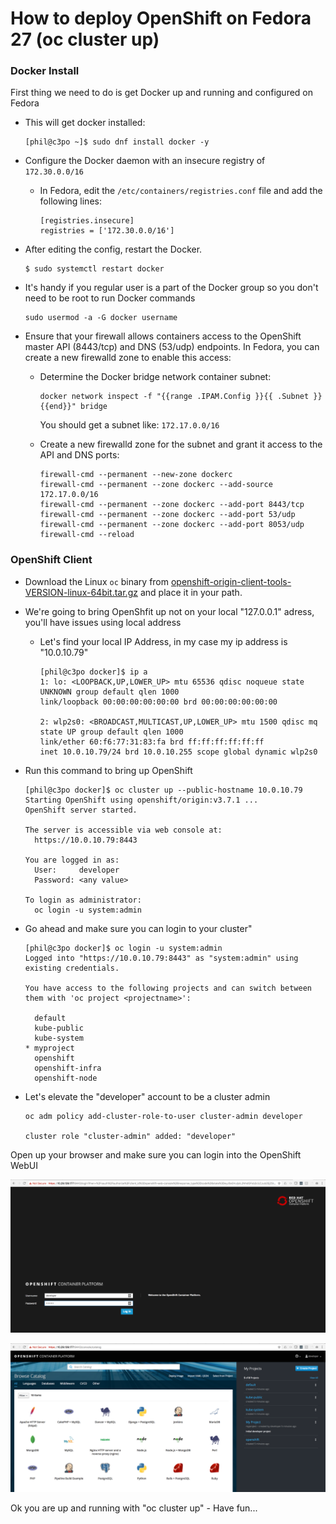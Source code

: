 # How to deploy OpenShift on Fedora 27 (oc cluster up)

### Docker Install
First thing we need to do is get Docker up and running and configured on Fedora

* This will get docker installed: 
  ```
  [phil@c3po ~]$ sudo dnf install docker -y
  ```
* Configure the Docker daemon with an insecure registry of `172.30.0.0/16`
   - In Fedora, edit the `/etc/containers/registries.conf` file and add the following lines:
     ```
     [registries.insecure]
     registries = ['172.30.0.0/16']
     ```

* After editing the config, restart the Docker.
     ```
     $ sudo systemctl restart docker
     ```

* It's handy if you regular user is a part of the Docker group so you don't need to be root to run Docker commands
    ```
    sudo usermod -a -G docker username
    ```

*  Ensure that your firewall allows containers access to the OpenShift master API (8443/tcp) and DNS (53/udp) endpoints.
   In Fedora, you can create a new firewalld zone to enable this access:
   - Determine the Docker bridge network container subnet:
     ```
     docker network inspect -f "{{range .IPAM.Config }}{{ .Subnet }}{{end}}" bridge
     ```
     You should get a subnet like: ```172.17.0.0/16```

   - Create a new firewalld zone for the subnet and grant it access to the API and DNS ports:
     ```
     firewall-cmd --permanent --new-zone dockerc
     firewall-cmd --permanent --zone dockerc --add-source 172.17.0.0/16
     firewall-cmd --permanent --zone dockerc --add-port 8443/tcp
     firewall-cmd --permanent --zone dockerc --add-port 53/udp
     firewall-cmd --permanent --zone dockerc --add-port 8053/udp
     firewall-cmd --reload
     ```
### OpenShift Client

*  Download the Linux `oc` binary from
   [openshift-origin-client-tools-VERSION-linux-64bit.tar.gz](https://github.com/openshift/origin/releases)
   and place it in your path.

* We're going to bring OpenShfit up not on your local "127.0.0.1" adress, you'll have issues using local address

  - Let's find your local IP Address, in my case my ip address is "10.0.10.79"
    ```
    [phil@c3po docker]$ ip a
    1: lo: <LOOPBACK,UP,LOWER_UP> mtu 65536 qdisc noqueue state UNKNOWN group default qlen 1000
    link/loopback 00:00:00:00:00:00 brd 00:00:00:00:00:00
 
    2: wlp2s0: <BROADCAST,MULTICAST,UP,LOWER_UP> mtu 1500 qdisc mq state UP group default qlen 1000
    link/ether 60:f6:77:31:83:fa brd ff:ff:ff:ff:ff:ff
    inet 10.0.10.79/24 brd 10.0.10.255 scope global dynamic wlp2s0
    ```

* Run this command to bring up OpenShift 
  ```
  [phil@c3po docker]$ oc cluster up --public-hostname 10.0.10.79
  Starting OpenShift using openshift/origin:v3.7.1 ...
  OpenShift server started.

  The server is accessible via web console at:
    https://10.0.10.79:8443

  You are logged in as:
    User:     developer
    Password: <any value>

  To login as administrator:
    oc login -u system:admin
  ```
* Go ahead and make sure you can login to your cluster"
  ```
  [phil@c3po docker]$ oc login -u system:admin
  Logged into "https://10.0.10.79:8443" as "system:admin" using existing credentials.

  You have access to the following projects and can switch between them with 'oc project <projectname>':

    default
    kube-public
    kube-system
  * myproject
    openshift
    openshift-infra
    openshift-node
  ```
  
* Let's elevate the "developer" account to be a cluster admin
  ```
  oc adm policy add-cluster-role-to-user cluster-admin developer

  cluster role "cluster-admin" added: "developer"
  ```

Open up your browser and make sure you can login into the OpenShift WebUI

![](../images/Screenshot2018-04-2818.02.18.png)

![](../images/Screenshot2018-04-2818.02.32.png)

Ok you are up and running with "oc cluster up" - Have fun...
